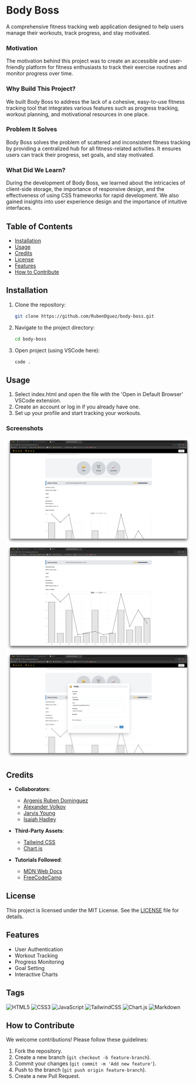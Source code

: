 # Body Boss

A comprehensive fitness tracking web application designed to help users manage their workouts, track progress, and stay motivated. 

### Motivation
The motivation behind this project was to create an accessible and user-friendly platform for fitness enthusiasts to track their exercise routines and monitor progress over time.

### Why Build This Project?
We built Body Boss to address the lack of a cohesive, easy-to-use fitness tracking tool that integrates various features such as progress tracking, workout planning, and motivational resources in one place.

### Problem It Solves
Body Boss solves the problem of scattered and inconsistent fitness tracking by providing a centralized hub for all fitness-related activities. It ensures users can track their progress, set goals, and stay motivated.

### What Did We Learn?
During the development of Body Boss, we learned about the intricacies of client-side storage, the importance of responsive design, and the effectiveness of using CSS frameworks for rapid development. We also gained insights into user experience design and the importance of intuitive interfaces.

## Table of Contents

- [Installation](#installation)
- [Usage](#usage)
- [Credits](#credits)
- [License](#license)
- [Features](#features)
- [How to Contribute](#how-to-contribute)

## Installation

1. Clone the repository:
    ```sh
    git clone https://github.com/RubenDguez/body-boss.git
    ```
2. Navigate to the project directory:
    ```sh
    cd body-boss
    ```
3. Open project (using VSCode here):
    ```sh
    code .
    ```

## Usage

1. Select index.html and open the file with the 'Open in Default Browser' VSCode extension.
2. Create an account or log in if you already have one.
3. Set up your profile and start tracking your workouts.

### Screenshots

![Home Page](assets/img/homepage.png)
![Workout Tracker](assets/img/workout-tracker.png)
![Profile Update](assets/img/profile-update.png)

## Credits

- **Collaborators**:
    - [Argenis Ruben Dominguez](https://github.com/RubenDguez)
    - [Alexander Volkov](https://github.com/sashamolotovs7)
    - [Jarvis Young](https://github.com/Jarvisyoung24)
    - [Isaiah Hadley](https://github.com/ilhadley)

- **Third-Party Assets**:
    - [Tailwind CSS](https://tailwindcss.com/)
    - [Chart.js](https://www.chartjs.org/)

- **Tutorials Followed**:
    - [MDN Web Docs](https://developer.mozilla.org/)
    - [FreeCodeCamp](https://www.freecodecamp.org/)

## License

This project is licensed under the MIT License. See the [LICENSE](LICENSE) file for details.

## Features

- User Authentication
- Workout Tracking
- Progress Monitoring
- Goal Setting
- Interactive Charts

## Tags

![HTML5](https://img.shields.io/badge/html5-%23E34F26.svg?style=for-the-badge&logo=html5&logoColor=white)
![CSS3](https://img.shields.io/badge/css3-%231572B6.svg?style=for-the-badge&logo=css3&logoColor=white)
![JavaScript](https://img.shields.io/badge/javascript-%23323330.svg?style=for-the-badge&logo=javascript&logoColor=%23F7DF1E)
![TailwindCSS](https://img.shields.io/badge/tailwindcss-%2338B2AC.svg?style=for-the-badge&logo=tailwind-css&logoColor=white)
![Chart.js](https://img.shields.io/badge/chart.js-F5788D.svg?style=for-the-badge&logo=chart.js&logoColor=white)
![Markdown](https://img.shields.io/badge/markdown-%23000000.svg?style=for-the-badge&logo=markdown&logoColor=white)

## How to Contribute

We welcome contributions! Please follow these guidelines:

1. Fork the repository.
2. Create a new branch (`git checkout -b feature-branch`).
3. Commit your changes (`git commit -m 'Add new feature'`).
4. Push to the branch (`git push origin feature-branch`).
5. Create a new Pull Request.
